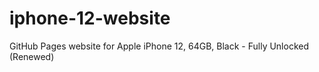 # iphone-12-website
GitHub Pages website for Apple iPhone 12, 64GB, Black - Fully Unlocked (Renewed)
